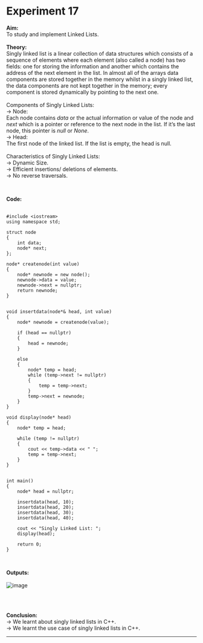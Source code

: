 # Experiment 17

**Aim:** <br>
To study and implement Linked Lists. <br>
<br>
**Theory:** <br>
Singly linked list is a linear collection of data structures which consists of a sequence of elements where each element (also called a node) has two fields: one for storing the information and another which contains the address of the next element in the list. In almost all of the arrays data components are stored together in the memory whilst in a singly linked list, the data components are not kept together in the memory; every component is stored dynamically by pointing to the next one.  <br>
<br>
Components of Singly Linked Lists: <br>
&#8594; Node: <br>
Each node contains _data_ or the actual information or value of the node and _next_ which is a pointer or reference to the next node in the list. If it’s the last node, this pointer is _null_ or _None_. <br>
&#8594; Head: <br>
The first node of the linked list. If the list is empty, the head is null. <br>
<br>
Characteristics of Singly Linked Lists: <br>
&#8594; Dynamic Size. <br>
&#8594; Efficient insertions/ deletions of elements. <br>
&#8594; No reverse traversals. <br>


<br>

**Code:** <br>
<br>
```
#include <iostream>
using namespace std;

struct node 
{
    int data;     
    node* next;
};

node* createnode(int value) 
{
    node* newnode = new node();  
    newnode->data = value;       
    newnode->next = nullptr; 
    return newnode;
}


void insertdata(node*& head, int value) 
{
    node* newnode = createnode(value);

    if (head == nullptr) 
    {
        head = newnode;
    } 
    
    else 
    {
        node* temp = head;
        while (temp->next != nullptr) 
        {
            temp = temp->next;
        }
        temp->next = newnode;
    }
}

void display(node* head) 
{
    node* temp = head;

    while (temp != nullptr) 
    {
        cout << temp->data << " ";
        temp = temp->next;
    }
}


int main() 
{
    node* head = nullptr;

    insertdata(head, 10);
    insertdata(head, 20);
    insertdata(head, 30);
    insertdata(head, 40);

    cout << "Singly Linked List: ";
    display(head);

    return 0;
}

```
<br>

**Outputs:**  <br>
<br>
![image](https://github.com/user-attachments/assets/340e015b-8e9c-46fe-9e13-fb810f6f3a08)

 <br>
<br>

**Conclusion:** <br>
&#8594; We learnt about singly linked lists in C++. <br>
&#8594; We learnt the use case of singly linked lists in C++. <br>
*******
<br>
